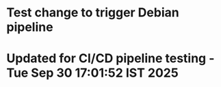 # Test change to trigger Debian pipeline
# Updated for CI/CD pipeline testing - Tue Sep 30 17:01:52 IST 2025
